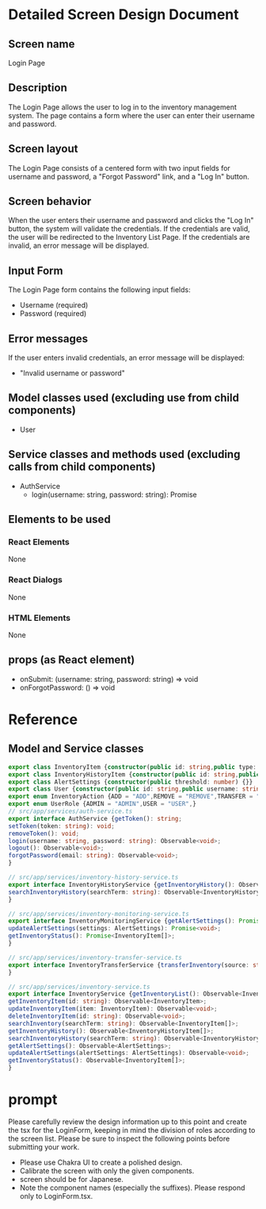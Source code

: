 # Detailed Screen Design Document

## Screen name
Login Page

## Description
The Login Page allows the user to log in to the inventory management system. The page contains a form where the user can enter their username and password.

## Screen layout
The Login Page consists of a centered form with two input fields for username and password, a "Forgot Password" link, and a "Log In" button.

## Screen behavior
When the user enters their username and password and clicks the "Log In" button, the system will validate the credentials. If the credentials are valid, the user will be redirected to the Inventory List Page. If the credentials are invalid, an error message will be displayed.

## Input Form
The Login Page form contains the following input fields:
- Username (required)
- Password (required)

## Error messages
If the user enters invalid credentials, an error message will be displayed:
- "Invalid username or password"

## Model classes used (excluding use from child components)
- User

## Service classes and methods used (excluding calls from child components)
- AuthService
  - login(username: string, password: string): Promise<void>
## Elements to be used
### React Elements
None
### React Dialogs
None
### HTML Elements
None
## props (as React element)
- onSubmit: (username: string, password: string) => void
- onForgotPassword: () => void

# Reference
## Model and Service classes
```typescript
export class InventoryItem {constructor(public id: string,public type: string,public quantity: number,public location: string,public lastUpdated: Date) {}}
export class InventoryHistoryItem {constructor(public id: string,public action: InventoryAction,public type: string,public quantity: number,public location: string,public date: Date) {}}
export class AlertSettings {constructor(public threshold: number) {}}
export class User {constructor(public id: string,public username: string,public password: string,public email: string,public role: UserRole) {}}
export enum InventoryAction {ADD = "ADD",REMOVE = "REMOVE",TRANSFER = "TRANSFER",}
export enum UserRole {ADMIN = "ADMIN",USER = "USER",}
// src/app/services/auth-service.ts
export interface AuthService {getToken(): string;
setToken(token: string): void;
removeToken(): void;
login(username: string, password: string): Observable<void>;
logout(): Observable<void>;
forgotPassword(email: string): Observable<void>;
}

// src/app/services/inventory-history-service.ts
export interface InventoryHistoryService {getInventoryHistory(): Observable<InventoryHistoryItem[]>;
searchInventoryHistory(searchTerm: string): Observable<InventoryHistoryItem[]>;
}

// src/app/services/inventory-monitoring-service.ts
export interface InventoryMonitoringService {getAlertSettings(): Promise<AlertSettings>;
updateAlertSettings(settings: AlertSettings): Promise<void>;
getInventoryStatus(): Promise<InventoryItem[]>;
}

// src/app/services/inventory-transfer-service.ts
export interface InventoryTransferService {transferInventory(source: string, destination: string, quantity: number): Promise<void>;
}

// src/app/services/inventory-service.ts
export interface InventoryService {getInventoryList(): Observable<InventoryItem[]>;
getInventoryItem(id: string): Observable<InventoryItem>;
updateInventoryItem(item: InventoryItem): Observable<void>;
deleteInventoryItem(id: string): Observable<void>;
searchInventory(searchTerm: string): Observable<InventoryItem[]>;
getInventoryHistory(): Observable<InventoryHistoryItem[]>;
searchInventoryHistory(searchTerm: string): Observable<InventoryHistoryItem[]>;
getAlertSettings(): Observable<AlertSettings>;
updateAlertSettings(alertSettings: AlertSettings): Observable<void>;
getInventoryStatus(): Observable<InventoryItem[]>;
}

```

# prompt
Please carefully review the design information up to this point and create the tsx for the LoginForm, keeping in mind the division of roles according to the screen list.
Please be sure to inspect the following points before submitting your work.
- Please use Chakra UI to create a polished design.
- Calibrate the screen with only the given components.
- screen should be for Japanese.
- Note the component names (especially the suffixes).
Please respond only to LoginForm.tsx.
